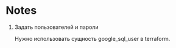 # Notes

1. Задать пользователей и пароли

    Нужно использовать сущность google_sql_user в terraform.
   